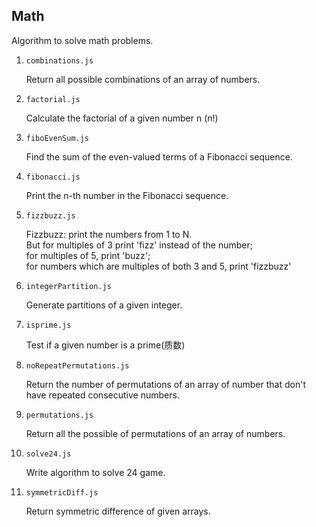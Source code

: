 ## Math

Algorithm to solve math problems.

1. `combinations.js`

   Return all possible combinations of an array of numbers.

1. `factorial.js`

   Calculate the factorial of a given number n (n!)

1. `fiboEvenSum.js`

   Find the sum of the even-valued terms of a Fibonacci sequence.

1. `fibonacci.js`

   Print the n-th number in the Fibonacci sequence.

1. `fizzbuzz.js`

   Fizzbuzz: print the numbers from 1 to N.<br>
   But for multiples of 3 print 'fizz' instead of the number;<br>
   for multiples of 5, print 'buzz';<br>
   for numbers which are multiples of both 3 and 5, print 'fizzbuzz'<br>

1. `integerPartition.js`

   Generate partitions of a given integer.

1. `isprime.js`

   Test if a given number is a prime(质数)

1. `noRepeatPermutations.js`

   Return the number of permutations of an array of number that don't have repeated consecutive numbers.

1. `permutations.js`

   Return all the possible of permutations of an array of numbers.

1. `solve24.js`

   Write algorithm to solve 24 game.

1. `symmetricDiff.js`

   Return symmetric difference of given arrays.
